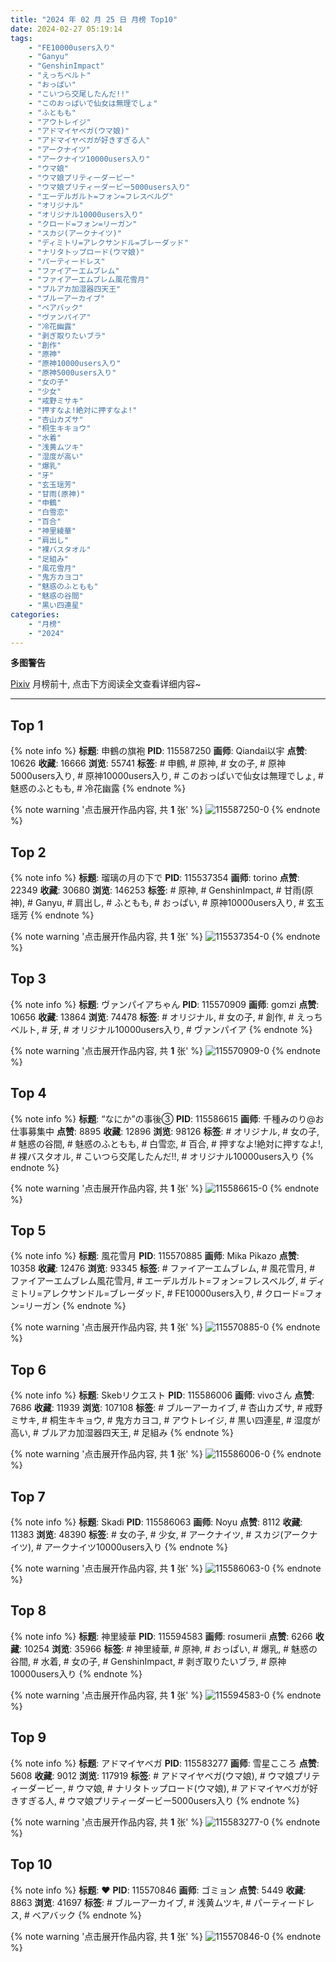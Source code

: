 ```yaml
---
title: "2024 年 02 月 25 日 月榜 Top10"
date: 2024-02-27 05:19:14
tags:
    - "FE10000users入り"
    - "Ganyu"
    - "GenshinImpact"
    - "えっちベルト"
    - "おっぱい"
    - "こいつら交尾したんだ!!"
    - "このおっぱいで仙女は無理でしょ"
    - "ふともも"
    - "アウトレイジ"
    - "アドマイヤベガ(ウマ娘)"
    - "アドマイヤベガが好きすぎる人"
    - "アークナイツ"
    - "アークナイツ10000users入り"
    - "ウマ娘"
    - "ウマ娘プリティーダービー"
    - "ウマ娘プリティーダービー5000users入り"
    - "エーデルガルト=フォン=フレスベルグ"
    - "オリジナル"
    - "オリジナル10000users入り"
    - "クロード=フォン=リーガン"
    - "スカジ(アークナイツ)"
    - "ディミトリ=アレクサンドル=ブレーダッド"
    - "ナリタトップロード(ウマ娘)"
    - "パーティードレス"
    - "ファイアーエムブレム"
    - "ファイアーエムブレム風花雪月"
    - "ブルアカ加湿器四天王"
    - "ブルーアーカイブ"
    - "ベアバック"
    - "ヴァンパイア"
    - "冷花幽露"
    - "剥ぎ取りたいブラ"
    - "創作"
    - "原神"
    - "原神10000users入り"
    - "原神5000users入り"
    - "女の子"
    - "少女"
    - "戒野ミサキ"
    - "押すなよ!絶対に押すなよ!"
    - "杏山カズサ"
    - "桐生キキョウ"
    - "水着"
    - "浅黄ムツキ"
    - "湿度が高い"
    - "爆乳"
    - "牙"
    - "玄玉瑶芳"
    - "甘雨(原神)"
    - "申鶴"
    - "白雪恋"
    - "百合"
    - "神里綾華"
    - "肩出し"
    - "裸バスタオル"
    - "足組み"
    - "風花雪月"
    - "鬼方カヨコ"
    - "魅惑のふともも"
    - "魅惑の谷間"
    - "黒い四連星"
categories:
    - "月榜"
    - "2024"
---
```


<i class="fa fa-triangle-exclamation"></i>**多图警告**<i class="fa fa-triangle-exclamation"></i>

[Pixiv](https://www.pixiv.net/) 月榜前十, 点击下方阅读全文查看详细内容~

<!-- more -->

---

## Top 1

{% note info %}
**标题**: 申鶴の旗袍
**PID**: 115587250 **画师**: Qiandai以宇
**点赞**: 10626 **收藏**: 16666 **浏览**: 55741
**标签**: # 申鶴, # 原神, # 女の子, # 原神5000users入り, # 原神10000users入り, # このおっぱいで仙女は無理でしょ, # 魅惑のふともも, # 冷花幽露
{% endnote %}

{% note warning '点击展开作品内容, 共 **1** 张' %}
![115587250-0](https://i.pixiv.re/img-original/img/2024/01/29/17/56/47/115587250_p0.png)
{% endnote %}

## Top 2

{% note info %}
**标题**: 瑠璃の月の下で
**PID**: 115537354 **画师**: torino
**点赞**: 22349 **收藏**: 30680 **浏览**: 146253
**标签**: # 原神, # GenshinImpact, # 甘雨(原神), # Ganyu, # 肩出し, # ふともも, # おっぱい, # 原神10000users入り, # 玄玉瑶芳
{% endnote %}

{% note warning '点击展开作品内容, 共 **1** 张' %}
![115537354-0](https://i.pixiv.re/img-original/img/2024/01/28/00/00/18/115537354_p0.jpg)
{% endnote %}

## Top 3

{% note info %}
**标题**: ヴァンパイアちゃん
**PID**: 115570909 **画师**: gomzi
**点赞**: 10656 **收藏**: 13864 **浏览**: 74478
**标签**: # オリジナル, # 女の子, # 創作, # えっちベルト, # 牙, # オリジナル10000users入り, # ヴァンパイア
{% endnote %}

{% note warning '点击展开作品内容, 共 **1** 张' %}
![115570909-0](https://i.pixiv.re/img-original/img/2024/01/29/00/00/53/115570909_p0.jpg)
{% endnote %}

## Top 4

{% note info %}
**标题**: “なにか”の事後③
**PID**: 115586615 **画师**: 千種みのり@お仕事募集中
**点赞**: 8895 **收藏**: 12896 **浏览**: 98126
**标签**: # オリジナル, # 女の子, # 魅惑の谷間, # 魅惑のふともも, # 白雪恋, # 百合, # 押すなよ!絶対に押すなよ!, # 裸バスタオル, # こいつら交尾したんだ!!, # オリジナル10000users入り
{% endnote %}

{% note warning '点击展开作品内容, 共 **1** 张' %}
![115586615-0](https://i.pixiv.re/img-original/img/2024/01/29/17/21/59/115586615_p0.jpg)
{% endnote %}

## Top 5

{% note info %}
**标题**: 風花雪月
**PID**: 115570885 **画师**: Mika Pikazo
**点赞**: 10358 **收藏**: 12476 **浏览**: 93345
**标签**: # ファイアーエムブレム, # 風花雪月, # ファイアーエムブレム風花雪月, # エーデルガルト=フォン=フレスベルグ, # ディミトリ=アレクサンドル=ブレーダッド, # FE10000users入り, # クロード=フォン=リーガン
{% endnote %}

{% note warning '点击展开作品内容, 共 **1** 张' %}
![115570885-0](https://i.pixiv.re/img-original/img/2024/01/29/00/00/45/115570885_p0.png)
{% endnote %}

## Top 6

{% note info %}
**标题**: Skebリクエスト
**PID**: 115586006 **画师**: vivoさん
**点赞**: 7686 **收藏**: 11939 **浏览**: 107108
**标签**: # ブルーアーカイブ, # 杏山カズサ, # 戒野ミサキ, # 桐生キキョウ, # 鬼方カヨコ, # アウトレイジ, # 黒い四連星, # 湿度が高い, # ブルアカ加湿器四天王, # 足組み
{% endnote %}

{% note warning '点击展开作品内容, 共 **1** 张' %}
![115586006-0](https://i.pixiv.re/img-original/img/2024/01/29/16/51/39/115586006_p0.png)
{% endnote %}

## Top 7

{% note info %}
**标题**: Skadi
**PID**: 115586063 **画师**: Noyu
**点赞**: 8112 **收藏**: 11383 **浏览**: 48390
**标签**: # 女の子, # 少女, # アークナイツ, # スカジ(アークナイツ), # アークナイツ10000users入り
{% endnote %}

{% note warning '点击展开作品内容, 共 **1** 张' %}
![115586063-0](https://i.pixiv.re/img-original/img/2024/01/29/16/55/04/115586063_p0.png)
{% endnote %}

## Top 8

{% note info %}
**标题**: 神里綾華
**PID**: 115594583 **画师**: rosumerii
**点赞**: 6266 **收藏**: 10254 **浏览**: 35966
**标签**: # 神里綾華, # 原神, # おっぱい, # 爆乳, # 魅惑の谷間, # 水着, # 女の子, # GenshinImpact, # 剥ぎ取りたいブラ, # 原神10000users入り
{% endnote %}

{% note warning '点击展开作品内容, 共 **1** 张' %}
![115594583-0](https://i.pixiv.re/img-original/img/2024/01/29/22/22/19/115594583_p0.jpg)
{% endnote %}

## Top 9

{% note info %}
**标题**: アドマイヤベガ
**PID**: 115583277 **画师**: 雪星こころ
**点赞**: 5608 **收藏**: 9012 **浏览**: 117919
**标签**: # アドマイヤベガ(ウマ娘), # ウマ娘プリティーダービー, # ウマ娘, # ナリタトップロード(ウマ娘), # アドマイヤベガが好きすぎる人, # ウマ娘プリティーダービー5000users入り
{% endnote %}

{% note warning '点击展开作品内容, 共 **1** 张' %}
![115583277-0](https://i.pixiv.re/img-original/img/2024/01/29/13/46/16/115583277_p0.png)
{% endnote %}

## Top 10

{% note info %}
**标题**: ❤
**PID**: 115570846 **画师**: ゴミョン
**点赞**: 5449 **收藏**: 8863 **浏览**: 41697
**标签**: # ブルーアーカイブ, # 浅黄ムツキ, # パーティードレス, # ベアバック
{% endnote %}

{% note warning '点击展开作品内容, 共 **1** 张' %}
![115570846-0](https://i.pixiv.re/img-original/img/2024/01/29/00/00/31/115570846_p0.jpg)
{% endnote %}
